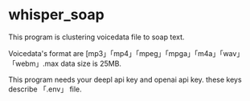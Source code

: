 # whisper_soap

This program is clustering voicedata file to soap text.

Voicedata's format are [mp3」「mp4」「mpeg」「mpga」「m4a」「wav」「webm」.max data size is 25MB.

This program needs your deepl api key and openai api key. these keys describe 「.env」 file.
